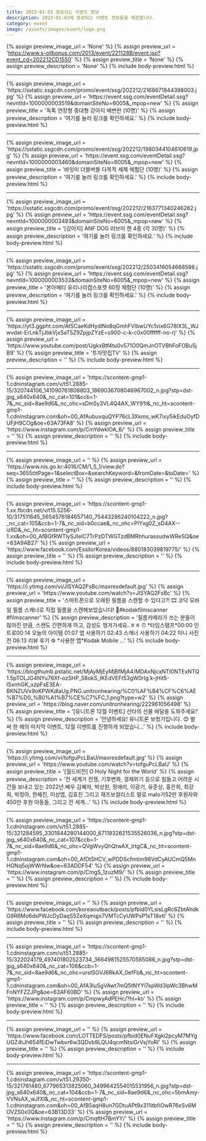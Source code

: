 ```yaml
---
title: 2023-01-03 종료되는 이벤트 정보
description: 2023-01-03에 종료되는 이벤트 정보들을 제공합니다.
category: event
image: /assets/images/event/logo.png
---
```

{% assign preview_image_url = 'None' %}
{% assign preview_url = 'https://www.s-oilbonus.com/2013/event/221128B/event.jsp?event_cd=202212CD1550' %}
{% assign preview_title = 'None' %}
{% assign preview_description = 'None' %}
{% include body-preview.html %}
<hr>{% assign preview_image_url = 'https://sstatic.ssgcdn.com/promo/event/ssg/202212/2168671844398003.jpg' %}
{% assign preview_url = 'https://event.ssg.com/eventDetail.ssg?nevntId=1000000003519&domainSiteNo=6005&_mpop=new' %}
{% assign preview_title = '독톡 연장형 중대형 강아지 배변판 (10명)' %}
{% assign preview_description = '여기를 눌러 링크를 확인하세요.' %}
{% include body-preview.html %}
<hr>{% assign preview_image_url = 'https://sstatic.ssgcdn.com/promo/event/ssg/202212/1980344104610619.jpg' %}
{% assign preview_url = 'https://event.ssg.com/eventDetail.ssg?nevntId=1000000003460&domainSiteNo=6005&_mpop=new' %}
{% assign preview_title = '바잇미 더블버블 다목적 세제 체험단 (10명)' %}
{% assign preview_description = '여기를 눌러 링크를 확인하세요.' %}
{% include body-preview.html %}
<hr>{% assign preview_image_url = 'https://sstatic.ssgcdn.com/promo/event/ssg/202212/2163771340246262.jpg' %}
{% assign preview_url = 'https://event.ssg.com/eventDetail.ssg?nevntId=1000000003493&domainSiteNo=6005&_mpop=new' %}
{% assign preview_title = '[강아지] ANF DOG 러브미 캔 4종 (각 30명)' %}
{% assign preview_description = '여기를 눌러 링크를 확인하세요.' %}
{% include body-preview.html %}
<hr>{% assign preview_image_url = 'https://sstatic.ssgcdn.com/promo/event/ssg/202212/2503416054668598.jpg' %}
{% assign preview_url = 'https://event.ssg.com/eventDetail.ssg?nevntId=1000000003532&domainSiteNo=6005&_mpop=new' %}
{% assign preview_title = '본아페티 유리나리캡스포캣 60정 체험단 (10명)' %}
{% assign preview_description = '여기를 눌러 링크를 확인하세요.' %}
{% include body-preview.html %}
<hr>{% assign preview_image_url = 'https://yt3.ggpht.com/AtSCaeKdHydlNo8qGmhFVIbwUYc1vix6G78lX3L_WJwvdat-ErLnkTjJbkVjxSaT5Z9ZpjpZYzE=s900-c-k-c0x00ffffff-no-rj' %}
{% assign preview_url = 'https://www.youtube.com/post/UgkxBtf4tu0v571O0QmJnOTVBhFoFOBu5jB9' %}
{% assign preview_title = '투자맛집TV' %}
{% assign preview_description = '' %}
{% include body-preview.html %}
<hr>{% assign preview_image_url = 'https://scontent-gmp1-1.cdninstagram.com/v/t51.2885-15/320744106_141090761808803_1869036708046967002_n.jpg?stp=dst-jpg_s640x640&amp;_nc_cat=101&amp;ccb=1-7&amp;_nc_sid=8ae9d6&amp;_nc_ohc=sDm5y3VL4Q4AX_WY91t&amp;_nc_ht=scontent-gmp1-1.cdninstagram.com&amp;oh=00_AfAubuvquQYP76cL3Xkms_wK7ixy5ikEduOyfDUFjH9COg&amp;oe=63A73FA8' %}
{% assign preview_url = 'https://www.instagram.com/p/CmYdwklOA_6/' %}
{% assign preview_title = '' %}
{% assign preview_description = '' %}
{% include body-preview.html %}
<hr>{% assign preview_image_url = '' %}
{% assign preview_url = 'https://www.nis.go.kr:4016/CM/1_5_1/view.do?seq=3655&currentPage=1&selectBox=&searchKeyword=&fromDate=&toDate=' %}
{% assign preview_title = '' %}
{% assign preview_description = '' %}
{% include body-preview.html %}
<hr>{% assign preview_image_url = 'https://scontent-gmp1-1.xx.fbcdn.net/v/t15.5256-10/317511645_5654576184657140_75443286240104222_n.jpg?_nc_cat=105&amp;ccb=1-7&amp;_nc_sid=b0ccae&amp;_nc_ohc=PlYxg0Z_sD4AX--iz8D&amp;_nc_ht=scontent-gmp1-1.xx&amp;oh=00_AfBGfRWTlySJIelC7TrPzDTWGTzdBMRhhurassudwWReSQ&amp;oe=63A9AB27' %}
{% assign preview_url = 'https://www.facebook.com/EssilorKorea/videos/880183039819775/' %}
{% assign preview_title = '' %}
{% assign preview_description = '' %}
{% include body-preview.html %}
<hr>{% assign preview_image_url = 'https://i.ytimg.com/vi/JlSYAQ2FsBc/maxresdefault.jpg' %}
{% assign preview_url = 'https://www.youtube.com/watch?v=JlSYAQ2FsBc' %}
{% assign preview_title = '스마트폰으로 오래된 필름을 스캔할 수 있다고?! 🎞 코닥 모바일 필름 스캐너로 직접 필름을 스캔해보았습니다! 📸#kodakfilmscanner #filmscanner' %}
{% assign preview_description = '필름카메라가 쓰는 분들이 많아진 만큼, 스캔도 간편하게 하고, 감성도 챙겨가세요..ㅎㅎ ⏰ *타임스탬프*00:00 인트로00:14 오늘의 아이템 01:07 앱 사용하기 02:43 스캐너 사용하기 04:22 미니 사진전 06:13 리뷰 후기 ⚙  *사용한 앱*Kodak Mobile ...' %}
{% include body-preview.html %}
<hr>{% assign preview_image_url = 'https://blogthumb.pstatic.net/MjAyMjEyMjBfMjA4/MDAxNjcxNTI0NTExNTQ1.5pTOLJG4NYu76Xf-ozSHP_58okS_IKEdVEFt53gW0rIg.k-jHit5-ISxnhGK_xzpFsE3EA-BKNZUVx9oKPWKdlaUg.PNG.unitronhearing/%C0%AF%B4%CF%C6%AE%B7%D0_%B0%A1%B7%CE%C7%FC_1.png?type=w2' %}
{% assign preview_url = 'https://blog.naver.com/unitronhearing/222961056498' %}
{% assign preview_title = '[유니트론 12월 이벤트] 산타의 선물 배달을 도와주세요!' %}
{% assign preview_description = '안녕하세요! 유니트론 보청기입니다. 😊 벌써 한 해의 마지막 이벤트, 12월 이벤트를 진행하게 되었습니...' %}
{% include body-preview.html %}
<hr>{% assign preview_image_url = 'https://i.ytimg.com/vi/tofguPcLBaU/maxresdefault.jpg' %}
{% assign preview_url = 'https://www.youtube.com/watch?v=tofguPcLBaU' %}
{% assign preview_title = '[월드비전] O Holy Night for the World' %}
{% assign preview_description = '전 세계가 전쟁, 기후변화, 경제위기 등으로 힘들고 어려운 시간을 보내고 있는 2022년.배우 김혜자, 박상원, 정애리, 이광기, 유준상, 홍은희, 최강희, 박정아, 한혜진, 이상엽, 김효진 그리고 재즈보컬리스트 말로 malo가52만 후원자와 450만 후원 아동들, 그리고 전 세계...' %}
{% include body-preview.html %}
<hr>{% assign preview_image_url = 'https://scontent-gmp1-1.cdninstagram.com/v/t51.2885-15/321284595_3301844280144000_6711932621535526036_n.jpg?stp=dst-jpg_s640x640&amp;_nc_cat=107&amp;ccb=1-7&amp;_nc_sid=8ae9d6&amp;_nc_ohc=QVgWvyQhQtwAX_IrtgC&amp;_nc_ht=scontent-gmp1-1.cdninstagram.com&amp;oh=00_AfDt5HCV_wPDDScfmtim96VdCyAUCmQ5MnHGNq5ojWWrNw&amp;oe=63ADDF54' %}
{% assign preview_url = 'https://www.instagram.com/p/CmgS_1zuzM9/' %}
{% assign preview_title = '' %}
{% assign preview_description = '' %}
{% include body-preview.html %}
<hr>{% assign preview_image_url = '' %}
{% assign preview_url = 'https://www.facebook.com/koreaoutback/posts/pfbid0YLsisLgRc6ZbtAhdkG9R6Mo6dsPWJcDyDaqS5ZeXqmqjx7VMTcCyUWPsP1sT18xtl' %}
{% assign preview_title = '' %}
{% assign preview_description = '' %}
{% include body-preview.html %}
<hr>{% assign preview_image_url = 'https://scontent-gmp1-1.cdninstagram.com/v/t51.2885-15/322024179_497401802523734_3664981525570585086_n.jpg?stp=dst-jpg_s640x640&amp;_nc_cat=106&amp;ccb=1-7&amp;_nc_sid=8ae9d6&amp;_nc_ohc=urstSGVJ6RkAX_0efFb&amp;_nc_ht=scontent-gmp1-1.cdninstagram.com&amp;oh=00_AfA3IuSgVAwt7mQ5tNYYl7spWd3lpWc3BhwMFnNYFZZJPg&amp;oe=63AF60BD' %}
{% assign preview_url = 'https://www.instagram.com/p/CmpwyAdPEHc/?hl=ko' %}
{% assign preview_title = '' %}
{% assign preview_description = '' %}
{% include body-preview.html %}
<hr>{% assign preview_image_url = '' %}
{% assign preview_url = 'https://www.facebook.com/LOTTEDFS/posts/pfbid0ENuFXgki2pcyM7MYgUGZ4tJh654fEiDwTwbvr6w3QDvb9LQU4qcmNtsiGrVsjYoRl' %}
{% assign preview_title = '' %}
{% assign preview_description = '' %}
{% include body-preview.html %}
<hr>{% assign preview_image_url = 'https://scontent-gmp1-1.cdninstagram.com/v/t51.29350-15/321761480_677965313825060_3499642554015531956_n.jpg?stp=dst-jpg_s640x640&amp;_nc_cat=104&amp;ccb=1-7&amp;_nc_sid=8ae9d6&amp;_nc_ohc=5bmAmy-VVNsAX_wJfXI&amp;_nc_ht=scontent-gmp1-1.cdninstagram.com&amp;oh=00_AfB5aqH8un7GDtuAPt9x311itbfiOwR76xSv6MOVZS0x0Q&amp;oe=63B13D33' %}
{% assign preview_url = 'https://www.instagram.com/p/CmqftH7BmYY/' %}
{% assign preview_title = '' %}
{% assign preview_description = '' %}
{% include body-preview.html %}